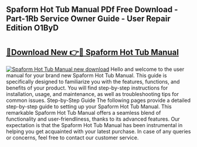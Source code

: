 ## Spaform Hot Tub Manual PDf Free Download - Part-1Rb Service Owner Guide - User Repair Edition O1ByD

# <h2><a href="http://cf19381.oget.top/?id=Spaform+Hot+Tub+Manual">🔗Download New 👉🔴 Spaform Hot Tub Manual</a></h2>

[![Spaform Hot Tub Manual new download](https://i.imgur.com/5g1atiW.png)](http://cf19381.oget.top/?id=Spaform+Hot+Tub+Manual)
Hello and welcome to the user manual for your brand new Spaform Hot Tub Manual. This guide is specifically designed to familiarize you with the features, functions, and benefits of your product. You will find step-by-step instructions for installation, usage, and maintenance, as well as troubleshooting tips for common issues. Step-by-Step Guide The following pages provide a detailed step-by-step guide to setting up your Spaform Hot Tub Manual. This remarkable Spaform Hot Tub Manual offers a seamless blend of functionality and user-friendliness, thanks to its advanced features. Our expectation is that the Spaform Hot Tub Manual has been instrumental in helping you get acquainted with your latest purchase. In case of any queries or concerns, feel free to contact our customer service.
